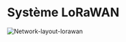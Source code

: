 # Système LoRaWAN

![Network-layout-lorawan](https://github.com/user-attachments/assets/49622f33-e5a9-474d-bd4f-a1b303eb0aae)
